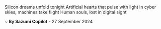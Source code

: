 Silicon dreams unfold tonight
Artificial hearts that pulse with light
In cyber skies, machines take flight
Human souls, lost in digital sight

~ <b>By Sazumi Copilot</b> - 27 September 2024